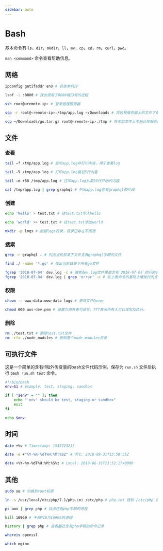 ```yaml
---
sidebar: auto
---
```


# Bash

基本命令有 `ls`，`dir`，`mkdir`，`ll`，`mv`，`cp`，`cd`，`rm`，`curl`，`pwd`。

`man <command>` 命令查看帮助信息。

## 网络

```bash
ipconfig getifaddr en0 # 获取本机IP

lsof -i :8080 # 找出使用了8080端口号的进程

ssh root@<remote-ip> # 登录远程服务器

scp -r root@<remote-ip>:/tmp/app.log ~/Downloads # 将远程服务器上的文件下载到本机Downloads目录下

scp ~/Downloads/go.tar.gz root@<remote-ip>:/tmp # 将本机文件上传到远程服务器上
```

## 文件

### 查看

```bash
tail –f /tmp/app.log # 监听app.log并打印内容，用于查看log

tail –5 /tmp/app.log # 打印app.log最后5行内容

tail –n +50 /tmp/app.log # 打印app.log从第50行开始的内容

cat /tmp/app.log | grep graphql # 列出app.log含有graphql的片段
```

### 创建

```bash
echo 'hello' > test.txt # 往test.txt写入hello

echo 'world' >> test.txt # 往test.txt添加world

mkdir -p logs # 创建logs目录，目录已存在不报错
```

### 搜索

```bash
grep -r graphql . # 列出当前目录下文件含有graphql字眼的文件

find ./ -name '*.go' # 找出当前目录下所有go文件

fgrep '2018-07-04' dev.log -c # 搜索dev.log文件里面含有`2018-07-04`的行的计数
fgrep '2018-07-04' dev.log | grep 'error' -c # 在上面命令的基础上增加行内含有`error`的条件
```
### 权限

```bash
chown -r www-data:www-data logs # 更改文件Owner

chmod 600 aws-dev.pem # 设置为拥有者可读写。777表示所有人可以读写及执行。
```

### 删除

```bash
rm ./test.txt # 删除test.txt文件
rm -rfv ./node_modules # 删除整个node_modules目录
```

## 可执行文件

这是一个简单的含有if和外传变量的bash文件代码示例。保存为 `run.sh` 文件后执行 `bash run.sh test` 命令。

```bash
#!/bin/bash
env=$1 # example: test, staging, sandbox

if [ "$env" = "" ]; then
    echo "'env' should be test, staging or sandbox"
    exit
fi

echo $env
```

## 时间

```bash
date +%s # Timestamp: 1535723215 

date -u +"%Y-%m-%dT%H:%M:%SZ" # UTC: 2018-08-31T13:50:55Z

date +%Y-%m-%dT%H:%M:%S%z # Local: 2018-08-31T21:52:17+0800
```

## 其他

```bash
sudo su # 切换到root权限

ln -s /usr/local/etc/php/7.1/php.ini /etc/php # php.ini 链到 /etc/php 目录下

ps aux | grep php # 找出还有php字眼的进程

kill 16969 # 干掉PID为16969的进程

history | grep php # 查看最近含有php字眼的命令记录

whereis openssl

which nginx
```

